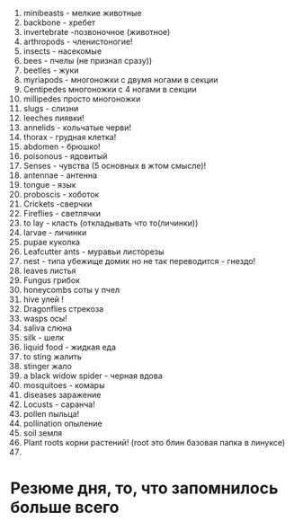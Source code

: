 

1. minibeasts - мелкие животные
2. backbone - хребет
3. invertebrate -позвоночное (животное)
4. arthropods - членистоногие!
5. insects - насекомые
6. bees - пчелы (не признал сразу))
7. beetles - жуки 
8. myriapods - многоножки с двумя ногами в секции
10. Centipedes многоножки с 4 ногами в секции
11. millipedes просто многоножки
12. slugs - слизни 
13. leeches пиявки!
14. annelids - кольчатые черви!
15. thorax - грудная клетка!
16. abdomen - брюшко!
17. poisonous - ядовитый
18. Senses - чувства (5 основных в жтом смысле)!
19. antennae - антенна
20. tongue - язык
21. proboscis - хоботок
22. Crickets -сверчки
23. Fireflies - светлячки 
24. to lay - класть (откладывать что то(личинки))
25. larvae - личинки
26. pupae куколка
27. Leafcutter ants - муравьи листорезы
28. nest - типа убежище домик но не так переводится - гнездо!
29. leaves листья
30. Fungus грибок
31. honeycombs соты у пчел
32. hive улей !
33. Dragonflies стрекоза
34. wasps осы! 
35. saliva слюна
36. silk - шелк
37. liquid food - жидкая еда
38. to sting жалить
39. stinger жало 
40. a black widow spider - черная вдова
41. mosquitoes - комары
42. diseases заражение 
43. Locusts - саранча!
44. pollen пыльца!
45. pollination опыление 
46. soil земля
47. Plant roots корни растений! (root это блин базовая папка в линуксе)
48. 








# Резюме дня, то, что запомнилось больше всего